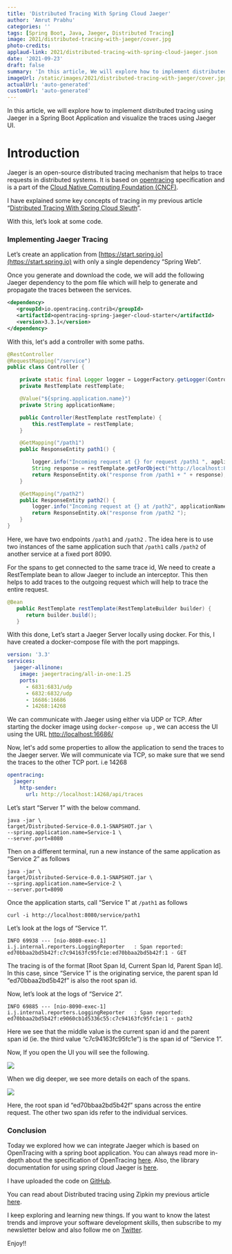 ```yaml
---
title: 'Distributed Tracing With Spring Cloud Jaeger'
author: 'Amrut Prabhu'
categories: ''
tags: [Spring Boot, Java, Jaeger, Distributed Tracing]
image: 2021/distributed-tracing-with-jaeger/cover.jpg
photo-credits:
applaud-link: 2021/distributed-tracing-with-spring-cloud-jaeger.json
date: '2021-09-23'
draft: false
summary: 'In this article, We will explore how to implement distributed tracing in a Spring Boot application using Jaeger and visualize the traces using Jaeger UI'
imageUrl: /static/images/2021/distributed-tracing-with-jaeger/cover.jpg
actualUrl: 'auto-generated'
customUrl: 'auto-generated'
---
```


In this article, we will explore how to implement distributed tracing using Jaeger in a Spring Boot Application and visualize the traces using Jaeger UI.

# Introduction

Jaeger is an open-source distributed tracing mechanism that helps to trace requests in distributed systems. It is based on [opentracing](https://opentracing.io/) specification and is a part of the [Cloud Native Computing Foundation (CNCF)](https://www.cncf.io/).

I have explained some key concepts of tracing in my previous article “[Distributed Tracing With Spring Cloud Sleuth](https://refactorfirst.com/distributed-tracing-with-spring-cloud-sleuth)”.

With this, let’s look at some code.

### Implementing Jaeger Tracing

Let’s create an application from [https://start.spring.io](https://start.spring.io) with only a single dependency “Spring Web”.

Once you generate and download the code, we will add the following Jaeger dependency to the pom file which will help to generate and propagate the traces between the services.

```xml
<dependency>
   <groupId>io.opentracing.contrib</groupId>
   <artifactId>opentracing-spring-jaeger-cloud-starter</artifactId>
   <version>3.3.1</version>
</dependency>
```

With this, let's add a controller with some paths.

```java
@RestController
@RequestMapping("/service")
public class Controller {

    private static final Logger logger = LoggerFactory.getLogger(Controller.class);
    private RestTemplate restTemplate;

    @Value("${spring.application.name}")
    private String applicationName;

    public Controller(RestTemplate restTemplate) {
        this.restTemplate = restTemplate;
    }

    @GetMapping("/path1")
    public ResponseEntity path1() {

        logger.info("Incoming request at {} for request /path1 ", applicationName);
        String response = restTemplate.getForObject("http://localhost:8090/service/path2", String.class);
        return ResponseEntity.ok("response from /path1 + " + response);
    }

    @GetMapping("/path2")
    public ResponseEntity path2() {
        logger.info("Incoming request at {} at /path2", applicationName);
        return ResponseEntity.ok("response from /path2 ");
    }
}
```

Here, we have two endpoints `/path1` and `/path2` . The idea here is to use two instances of the same application such that `/path1` calls `/path2` of another service at a fixed port 8090.

For the spans to get connected to the same trace id, We need to create a RestTemplate bean to allow Jaeger to include an interceptor. This then helps to add traces to the outgoing request which will help to trace the entire request.

```java
@Bean
   public RestTemplate restTemplate(RestTemplateBuilder builder) {
      return builder.build();
   }
```

With this done, Let’s start a Jaeger Server locally using docker. For this, I have created a docker-compose file with the port mappings.

```yaml
version: '3.3'
services:
  jaeger-allinone:
    image: jaegertracing/all-in-one:1.25
    ports:
      - 6831:6831/udp
      - 6832:6832/udp
      - 16686:16686
      - 14268:14268
```

We can communicate with Jaeger using either via UDP or TCP. After starting the docker image using `docker-compose up` , we can access the UI using the URL [http://localhost:16686/](http://localhost:16686/)

Now, let's add some properties to allow the application to send the traces to the Jaeger server. We will communicate via TCP, so make sure that we send the traces to the other TCP port. i.e 14268

```yaml
opentracing:
  jaeger:
    http-sender:
      url: http://localhost:14268/api/traces
```

Let’s start “Server 1” with the below command.

```shell
java -jar \
target/Distributed-Service-0.0.1-SNAPSHOT.jar \
--spring.application.name=Service-1 \
--server.port=8080
```

Then on a different terminal, run a new instance of the same application as “Service 2” as follows

```shell
java -jar \
target/Distributed-Service-0.0.1-SNAPSHOT.jar \
--spring.application.name=Service-2 \
--server.port=8090
```

Once the application starts, call “Service 1” at `/path1` as follows

```shell
curl -i http://localhost:8080/service/path1
```

Let’s look at the logs of “Service 1”.

```shell
INFO 69938 --- [nio-8080-exec-1] i.j.internal.reporters.LoggingReporter   : Span reported: ed70bbaa2bd5b42f:c7c94163fc95fc1e:ed70bbaa2bd5b42f:1 - GET
```

The tracing is of the format [Root Span Id, Current Span Id, Parent Span Id]. In this case, since “Service 1” is the originating service, the parent span Id “ed70bbaa2bd5b42f” is also the root span id.

Now, let’s look at the logs of “Service 2”.

```shell
INFO 69885 --- [nio-8090-exec-1] i.j.internal.reporters.LoggingReporter   : Span reported: ed70bbaa2bd5b42f:e9060cb1d5336c55:c7c94163fc95fc1e:1 - path2
```

Here we see that the middle value is the current span id and the parent span id (ie. the third value “c7c94163fc95fc1e”) is the span id of “Service 1”.

Now, If you open the UI you will see the following.

![](https://cdn-images-1.medium.com/max/788/1*JSGBW85GggHAMNLdjKP8ug.png)

When we dig deeper, we see more details on each of the spans.

![](https://cdn-images-1.medium.com/max/788/1*9FaCYTl_nm605xcjguwWbQ.png)

Here, the root span id “ed70bbaa2bd5b42f” spans across the entire request. The other two span ids refer to the individual services.

### Conclusion

Today we explored how we can integrate Jaeger which is based on OpenTracing with a spring boot application. You can always read more in-depth about the specification of OpenTracing [here](https://github.com/opentracing/specification/blob/master/specification.md). Also, the library documentation for using spring cloud Jaeger is [here](https://github.com/opentracing-contrib/java-spring-jaeger).

I have uploaded the code on [GitHub](https://github.com/amrutprabhu/distributed-tracing-with-spring-boot/tree/main/distributed-tracing-spring-cloud-jaeger).

You can read about Distributed tracing using Zipkin my previous article [here](https://refactorfirst.com/distributed-tracing-with-spring-cloud-sleuth).

I keep exploring and learning new things. If you want to know the latest trends and improve your software development skills, then subscribe to my newsletter below and also follow me on [Twitter](https://twitter.com/amrutprabhu42).

Enjoy!!
